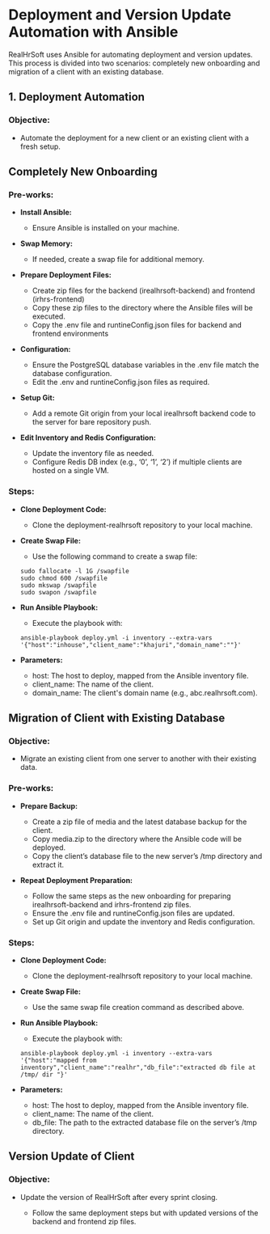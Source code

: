 # Deployment and Version Update Automation with Ansible


RealHrSoft uses Ansible for automating deployment and version updates. This process is divided into two scenarios: completely new onboarding and migration of a client with an existing database.


## 1. Deployment Automation


### Objective:

- Automate the deployment for a new client or an existing client with a fresh setup.



## Completely New Onboarding


### Pre-works:


- **Install Ansible:**

    - Ensure Ansible is installed on your machine.


- **Swap Memory:**

    - If needed, create a swap file for additional memory.


- **Prepare Deployment Files:**

    - Create zip files for the backend (irealhrsoft-backend) and frontend (irhrs-frontend)
    - Copy these zip files to the directory where the Ansible files will be executed.
    - Copy the .env file and runtineConfig.json files for backend and frontend environments


- **Configuration:**

    - Ensure the PostgreSQL database variables in the .env file match the database configuration.
    - Edit the .env and runtineConfig.json files as required.


- **Setup Git:**

    - Add a remote Git origin from your local irealhrsoft backend code to the server for bare repository push.


- **Edit Inventory and Redis Configuration:**


    - Update the inventory file as needed.
    - Configure Redis DB index (e.g., ‘0’, ‘1’, ‘2’) if multiple clients are hosted on a single VM.



### Steps:


- **Clone Deployment Code:**

    - Clone the deployment-realhrsoft repository to your local machine.


- **Create Swap File:**

    - Use the following command to create a swap file:

    ```
    sudo fallocate -l 1G /swapfile
    sudo chmod 600 /swapfile
    sudo mkswap /swapfile
    sudo swapon /swapfile
    ```


- **Run Ansible Playbook:**

    - Execute the playbook with:


    ```
   ansible-playbook deploy.yml -i inventory --extra-vars '{"host":"inhouse","client_name":"khajuri","domain_name":""}'
    ```



- **Parameters:**


    - host: The host to deploy, mapped from the Ansible inventory file.
    - client_name: The name of the client.
    - domain_name: The client's domain name (e.g., abc.realhrsoft.com).



## Migration of Client with Existing Database



### Objective:

- Migrate an existing client from one server to another with their existing data.



### Pre-works:



- **Prepare Backup:**

    - Create a zip file of media and the latest database backup for the client.
    - Copy media.zip to the directory where the Ansible code will be deployed.
    - Copy the client’s database file to the new server’s /tmp directory and extract it.


- **Repeat Deployment Preparation:**

    - Follow the same steps as the new onboarding for preparing irealhrsoft-backend and irhrs-frontend zip files.
    - Ensure the .env file and runtineConfig.json files are updated.
    - Set up Git origin and update the inventory and Redis configuration.



### Steps:


- **Clone Deployment Code:**

    - Clone the deployment-realhrsoft repository to your local machine.




- **Create Swap File:**

    - Use the same swap file creation command as described above.



- **Run Ansible Playbook:**

    - Execute the playbook with:


    ```
    ansible-playbook deploy.yml -i inventory --extra-vars '{"host":"mapped from inventory","client_name":"realhr","db_file":"extracted db file at /tmp/ dir "}'
    ```


- **Parameters:**

    - host: The host to deploy, mapped from the Ansible inventory file.
    - client_name: The name of the client.
    - db_file: The path to the extracted database file on the server’s /tmp directory.





## Version Update of Client


### Objective:

- Update the version of RealHrSoft after every sprint closing.


    - Follow the same deployment steps but with updated versions of the backend and frontend zip files.














































